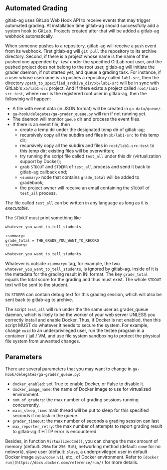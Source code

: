 ## Automated Grading

gitlab-ag uses GitLab Web Hook API to receive events that may trigger automated 
grading. At installation time gitlab-ag should successfully add a system hook to 
GitLab. Projects created after that will be added a gitlab-ag webhook automatically. 

When someone pushes to a repository, gitlab-ag will receive a `push` event from
its webhook. First gitlab-ag will `git pull` the repository to its archive 
directory. Second, if there is a project whose name is the name of the pushed 
one appended by *-test* under the specified GitLab root user, and the pushed 
project does not belong to the root user, gitlab-ag will initiate the grader 
daemon, if not started yet, and queue a grading task. For instance, if a user 
whose username is `xb` pushes a repository called `lab1-src`, then the directory 
`/path_to_specified_archive_dir/xb/lab1-src` will be in sync with GitLab's 
`xb/lab1-src` project. And if there exists a project called `root/lab1-src-test`,
where `root` is the registered root user in gitlab-ag, then the followinig will 
happen:

 * A file with event data (in JSON format) will be created in `ga-data/queue/`.
 * `ga-hook/delegates/ga-grader_queue.py` will run if not running yet.
 * The daemon will monitor `queue` dir and process the event files.
 * If there is an event file, then 
	 * create a temp dir under the designated temp dir of gitlab-ag;
	 * recursively copy all the subdirs and files in `xb/lab1-src` to this temp dir;
	 * recursively copy all the subdirs and files in `root/lab1-src-test` to this temp
		dir; existing files will be overwritten;
	 * try running the script file called `test_all` under this dir (virtualization 
		support by Docker);
	 * grab `STDOUT` and `STDERR` of `test_all` process and send it back to 
		gitlab-ag callback end;
	 * `<summary>` node that contains `grade_total` will be added to gradebook;
	 * the project owner will receive an email containing the `STDOUT` of `test_all` process.

The file called `test_all` can be written in any language as long as it is _executable_.

The `STDOUT` must print something like

```bash
whatever_you_want_to_tell_students

<summary>
grade_total = THE_GRADE_YOU_WANT_TO_RECORD
</summary>

whatever_you_want_to_tell_students
```

Whatever is outside `<summary>` tag, for example, the two 
`whatever_you_want_to_tell_students`, is ignored by gitlab-ag. Inside of 
it is the metadata for the grading result in INI format. The key 
`grade_total` equals the total score for the grading and thus must exist.
The whole `STDOUT` text will be sent to the student.

Its `STDERR` can contain debug text for this grading session, which will 
also be sent back to gitlab-ag to archive.

The script `test_all` will run under the the same user as grader_queue daemon, 
which is likely to be the worker of your web server UNLESS you correctly 
install and enable Docker. Thus, if Docker is not enabled, then this script 
MUST do whatever it needs to secure the system. For example, change `euid` to
an underprivileged user, run the testee program in a container / jail / VM, and
use file system sandboxing to protect the physical file system from unwanted 
changes.


## Parameters

There are several parameters that you may want to change in 
`ga-hook/delegates/ga-grader_queue.py`:

 * `docker_enabled`: set True to enable Docker, or False to disable it.
 * `docker_image_name`: the name of Docker image to use for virtualized environment.
 * `num_of_graders`: the max number of grading sessions running concurrently.
 * `main_sleep_time`: main thread will be put to sleep for this specified seconds if 
 	no task in the queue.
 * `grader_timeout`: the max number of seconds a grading session can last
 * `max_reporter_retry`: the max number of attempts to report grading result to gitlab-ag
 	if HTTP error is encountered.

Besides, in function `VirtualizedCmd()`, you can change the max amount of memory
(default: `256m` for `256 MiB`), networking method (default: `none` for no network), 
slave user (default: `slave`, a underprivileged user in default Docker image `xybu/cdev:v1`),
etc., of Docker environment. Refer to `[docker run](https://docs.docker.com/reference/run/)` 
for more details.
